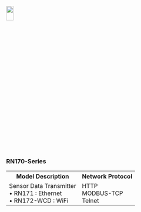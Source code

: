 
<img src="https://github.com/user-attachments/assets/771264bf-60dc-46db-bd62-2f0d790b0e11" width="20%" height="10%">
<body>

<h3> RN170-Series</h3>
<table>
    <tr>
        <th>Model Description</th>
        <th>Network Protocol</th>
    </tr>
    <tr>
        <td>
            Sensor Data Transmitter<br>
            • RN171 : Ethernet <br>
	    • RN172-WCD : WiFi <br>
        </td>
        <td>
		HTTP<br>
		MODBUS-TCP<br>
		Telnet<br>
	</td>
    </tr>
</table>